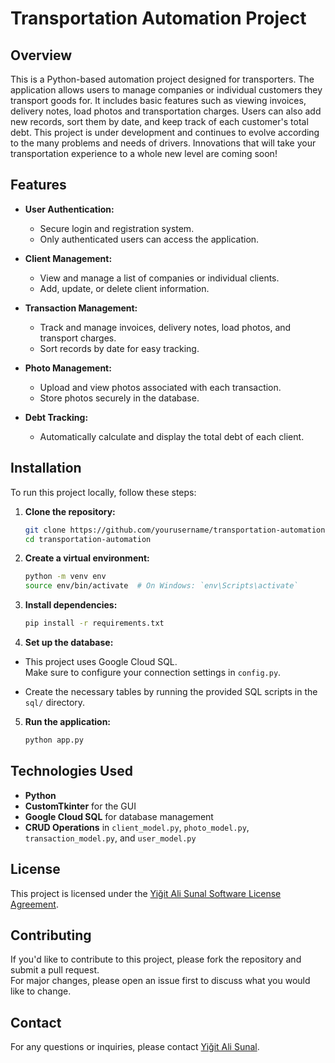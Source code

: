 # Transportation Automation Project

## Overview

This is a Python-based automation project designed for transporters. The application allows users to manage companies or individual customers they transport goods for. It includes basic features such as viewing invoices, delivery notes, load photos and transportation charges. Users can also add new records, sort them by date, and keep track of each customer's total debt. This project is under development and continues to evolve according to the many problems and needs of drivers. Innovations that will take your transportation experience to a whole new level are coming soon!
## Features

- **User Authentication:**
  - Secure login and registration system.
  - Only authenticated users can access the application.

- **Client Management:**
  - View and manage a list of companies or individual clients.
  - Add, update, or delete client information.

- **Transaction Management:**
  - Track and manage invoices, delivery notes, load photos, and transport charges.
  - Sort records by date for easy tracking.

- **Photo Management:**
  - Upload and view photos associated with each transaction.
  - Store photos securely in the database.

- **Debt Tracking:**
  - Automatically calculate and display the total debt of each client.

## Installation

To run this project locally, follow these steps:

1. **Clone the repository:**
   ```bash
   git clone https://github.com/yourusername/transportation-automation.git
   cd transportation-automation
   
2. **Create a virtual environment:**
   ```bash
   python -m venv env  
   source env/bin/activate  # On Windows: `env\Scripts\activate`

3. **Install dependencies:**
   ```bash
   pip install -r requirements.txt
4. **Set up the database:**
- This project uses Google Cloud SQL.  
  Make sure to configure your connection settings in `config.py`.

- Create the necessary tables by running the provided SQL scripts in the `sql/` directory.


5. **Run the application:**
   ```bash
   python app.py   
## Technologies Used

- **Python**
- **CustomTkinter** for the GUI
- **Google Cloud SQL** for database management
- **CRUD Operations** in `client_model.py`, `photo_model.py`, `transaction_model.py`, and `user_model.py`

## License

This project is licensed under the [Yiğit Ali Sunal Software License Agreement](LICENSE.md).

## Contributing

If you'd like to contribute to this project, please fork the repository and submit a pull request.  
For major changes, please open an issue first to discuss what you would like to change.

## Contact

For any questions or inquiries, please contact [Yiğit Ali Sunal](mailto:your.email@example.com).
